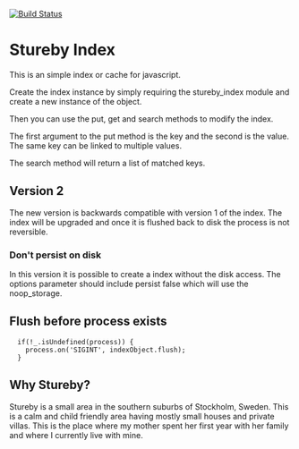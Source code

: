 [![Build Status](https://travis-ci.org/softbrix/stureby_index.svg?branch=master)](https://travis-ci.org/softbrix/stureby_index)

# Stureby Index
This is an simple index or cache for javascript.

Create the index instance by simply requiring the stureby_index module and create a
new instance of the object.

Then you can use the put, get and search methods to modify the index.

The first argument to the put method is the key and the second is the value.
The same key can be linked to multiple values.

The search method will return a list of matched keys.

## Version 2
The new version is backwards compatible with version 1 of the index. The index
will be upgraded and once it is flushed back to disk the process is not reversible.

### Don't persist on disk
In this version it is possible to create a index without the disk access. The
options parameter should include persist false which will use the noop_storage.

## Flush before process exists
```
  if(!_.isUndefined(process)) {
    process.on('SIGINT', indexObject.flush);
  }
```

## Why Stureby?
Stureby is a small area in the southern suburbs of Stockholm, Sweden. This is a
calm and child friendly area having mostly small houses and private villas.
This is the place where my mother spent her first year with her family and where
 I currently live with mine.
